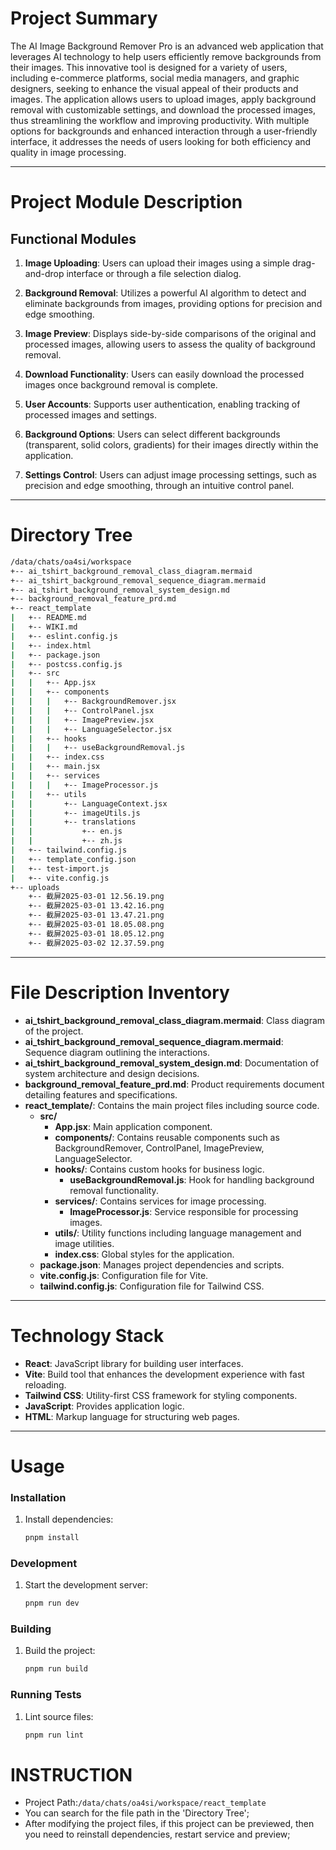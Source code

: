 # Project Summary

The AI Image Background Remover Pro is an advanced web application that leverages AI technology to help users efficiently remove backgrounds from their images. This innovative tool is designed for a variety of users, including e-commerce platforms, social media managers, and graphic designers, seeking to enhance the visual appeal of their products and images. The application allows users to upload images, apply background removal with customizable settings, and download the processed images, thus streamlining the workflow and improving productivity. With multiple options for backgrounds and enhanced interaction through a user-friendly interface, it addresses the needs of users looking for both efficiency and quality in image processing.

---

# Project Module Description

## Functional Modules

1. **Image Uploading**: Users can upload their images using a simple drag-and-drop interface or through a file selection dialog.

2. **Background Removal**: Utilizes a powerful AI algorithm to detect and eliminate backgrounds from images, providing options for precision and edge smoothing.

3. **Image Preview**: Displays side-by-side comparisons of the original and processed images, allowing users to assess the quality of background removal.

4. **Download Functionality**: Users can easily download the processed images once background removal is complete.

5. **User Accounts**: Supports user authentication, enabling tracking of processed images and settings.

6. **Background Options**: Users can select different backgrounds (transparent, solid colors, gradients) for their images directly within the application.

7. **Settings Control**: Users can adjust image processing settings, such as precision and edge smoothing, through an intuitive control panel.

---

# Directory Tree

```bash
/data/chats/oa4si/workspace
+-- ai_tshirt_background_removal_class_diagram.mermaid
+-- ai_tshirt_background_removal_sequence_diagram.mermaid
+-- ai_tshirt_background_removal_system_design.md
+-- background_removal_feature_prd.md
+-- react_template
|   +-- README.md
|   +-- WIKI.md
|   +-- eslint.config.js
|   +-- index.html
|   +-- package.json
|   +-- postcss.config.js
|   +-- src
|   |   +-- App.jsx
|   |   +-- components
|   |   |   +-- BackgroundRemover.jsx
|   |   |   +-- ControlPanel.jsx
|   |   |   +-- ImagePreview.jsx
|   |   |   +-- LanguageSelector.jsx
|   |   +-- hooks
|   |   |   +-- useBackgroundRemoval.js
|   |   +-- index.css
|   |   +-- main.jsx
|   |   +-- services
|   |   |   +-- ImageProcessor.js
|   |   +-- utils
|   |       +-- LanguageContext.jsx
|   |       +-- imageUtils.js
|   |       +-- translations
|   |           +-- en.js
|   |           +-- zh.js
|   +-- tailwind.config.js
|   +-- template_config.json
|   +-- test-import.js
|   +-- vite.config.js
+-- uploads
    +-- 截屏2025-03-01 12.56.19.png
    +-- 截屏2025-03-01 13.42.16.png
    +-- 截屏2025-03-01 13.47.21.png
    +-- 截屏2025-03-01 18.05.08.png
    +-- 截屏2025-03-01 18.05.12.png
    +-- 截屏2025-03-02 12.37.59.png
```

---

# File Description Inventory

- **ai_tshirt_background_removal_class_diagram.mermaid**: Class diagram of the project.
- **ai_tshirt_background_removal_sequence_diagram.mermaid**: Sequence diagram outlining the interactions.
- **ai_tshirt_background_removal_system_design.md**: Documentation of system architecture and design decisions.
- **background_removal_feature_prd.md**: Product requirements document detailing features and specifications.
- **react_template/**: Contains the main project files including source code.
  - **src/**
    - **App.jsx**: Main application component.
    - **components/**: Contains reusable components such as BackgroundRemover, ControlPanel, ImagePreview, LanguageSelector.
    - **hooks/**: Contains custom hooks for business logic.
      - **useBackgroundRemoval.js**: Hook for handling background removal functionality.
    - **services/**: Contains services for image processing.
      - **ImageProcessor.js**: Service responsible for processing images.
    - **utils/**: Utility functions including language management and image utilities.
    - **index.css**: Global styles for the application.
  - **package.json**: Manages project dependencies and scripts.
  - **vite.config.js**: Configuration file for Vite.
  - **tailwind.config.js**: Configuration file for Tailwind CSS.

---

# Technology Stack

- **React**: JavaScript library for building user interfaces.
- **Vite**: Build tool that enhances the development experience with fast reloading.
- **Tailwind CSS**: Utility-first CSS framework for styling components.
- **JavaScript**: Provides application logic.
- **HTML**: Markup language for structuring web pages.

---

# Usage

### Installation

1. Install dependencies:
   ```bash
   pnpm install
   ```

### Development

1. Start the development server:
   ```bash
   pnpm run dev
   ```

### Building

1. Build the project:
   ```bash
   pnpm run build
   ```

### Running Tests

1. Lint source files:
   ```bash
   pnpm run lint
   ```



# INSTRUCTION
- Project Path:`/data/chats/oa4si/workspace/react_template`
- You can search for the file path in the 'Directory Tree';
- After modifying the project files, if this project can be previewed, then you need to reinstall dependencies, restart service and preview;
